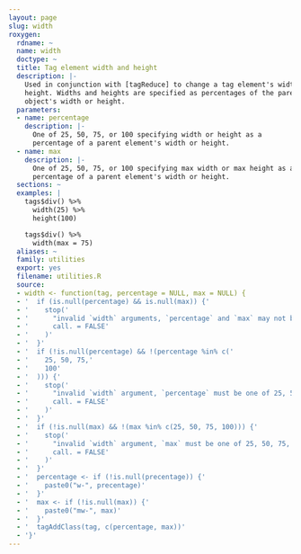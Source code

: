 ```yaml
---
layout: page
slug: width
roxygen:
  rdname: ~
  name: width
  doctype: ~
  title: Tag element width and height
  description: |-
    Used in conjunction with [tagReduce] to change a tag element's width or
    height. Widths and heights are specified as percentages of the parent
    object's width or height.
  parameters:
  - name: percentage
    description: |-
      One of 25, 50, 75, or 100 specifying width or height as a
      percentage of a parent element's width or height.
  - name: max
    description: |-
      One of 25, 50, 75, or 100 specifying max width or max height as a
      percentage of a parent element's width or height.
  sections: ~
  examples: |
    tags$div() %>%
      width(25) %>%
      height(100)

    tags$div() %>%
      width(max = 75)
  aliases: ~
  family: utilities
  export: yes
  filename: utilities.R
  source:
  - width <- function(tag, percentage = NULL, max = NULL) {
  - '  if (is.null(percentage) && is.null(max)) {'
  - '    stop('
  - '      "invalid `width` arguments, `percentage` and `max` may not both be NULL",'
  - '      call. = FALSE'
  - '    )'
  - '  }'
  - '  if (!is.null(percentage) && !(percentage %in% c('
  - '    25, 50, 75,'
  - '    100'
  - '  ))) {'
  - '    stop('
  - '      "invalid `width` argument, `percentage` must be one of 25, 50, 75, or 100",'
  - '      call. = FALSE'
  - '    )'
  - '  }'
  - '  if (!is.null(max) && !(max %in% c(25, 50, 75, 100))) {'
  - '    stop('
  - '      "invalid `width` argument, `max` must be one of 25, 50, 75, or 100",'
  - '      call. = FALSE'
  - '    )'
  - '  }'
  - '  percentage <- if (!is.null(precentage)) {'
  - '    paste0("w-", precentage)'
  - '  }'
  - '  max <- if (!is.null(max)) {'
  - '    paste0("mw-", max)'
  - '  }'
  - '  tagAddClass(tag, c(percentage, max))'
  - '}'
---
```

